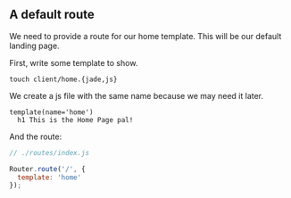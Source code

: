 A default route
--------------

We need to provide a route for our home template. This will be our default landing page.

First, write some template to show.

```shell
touch client/home.{jade,js}
```

We create a js file with the same name because we may need it later.

```jade
template(name='home')
  h1 This is the Home Page pal!
```

And the route:

```js
// ./routes/index.js

Router.route('/', {
  template: 'home'
});